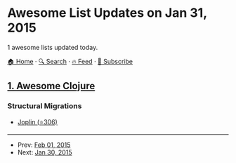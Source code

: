 # Awesome List Updates on Jan 31, 2015

1 awesome lists updated today.

[🏠 Home](/README.md) · [🔍 Search](https://test.trackawesomelist.com/search/) · [🔥 Feed](https://test.trackawesomelist.com/feed.xml) · [📮 Subscribe](https://trackawesomelist.us17.list-manage.com/subscribe?u=d2f0117aa829c83a63ec63c2f&id=36a103854c)



## [1. Awesome Clojure](/content/razum2um/awesome-clojure/README.md)

### Structural Migrations

*   [Joplin (⭐306)](https://github.com/juxt/joplin)

---

- Prev: [Feb 01, 2015](/content/2015/02/01/README.md)
- Next: [Jan 30, 2015](/content/2015/01/30/README.md)